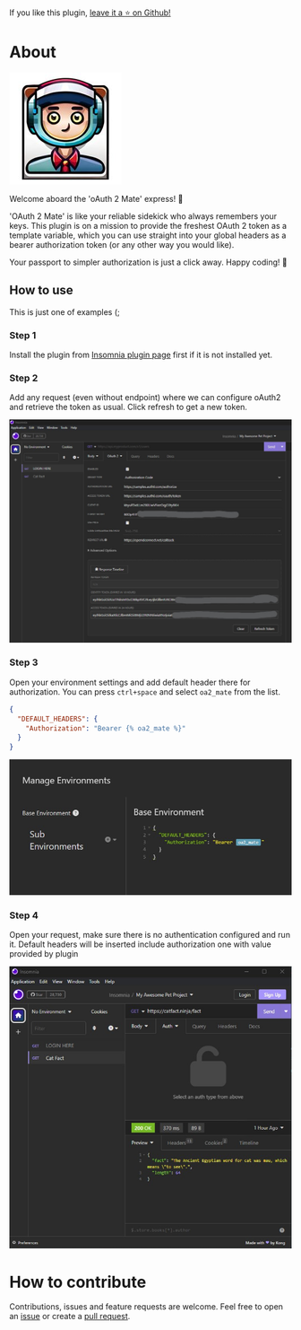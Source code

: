 ﻿If you like this plugin, [leave it a :star: on Github!](https://github.com/NickRimmer/insomnia-plugin-oa2-mate)

# About
<img src="npm/content/oa2-mate-icon-medium.jpg" alt="Just a mate" width="200" height="200">

Welcome aboard the 'oAuth 2 Mate' express! 🚀

'OAuth 2 Mate' is like your reliable sidekick who always remembers your keys. This plugin is on a mission to provide the freshest OAuth 2 token as a template variable, which you can use straight into your global headers as a bearer authorization token (or any other way you would like).

Your passport to simpler authorization is just a click away. Happy coding! 🎉

## How to use
This is just one of examples (;

### Step 1
Install the plugin from [Insomnia plugin page]([Title](https://insomnia.rest/plugins/insomnia-plugin-oa2-mate)) first if it is not installed yet.

### Step 2
Add any request (even without endpoint) where we can configure oAuth2 and retrieve the token as usual. Click refresh to get a new token.  

<img src="npm/content/how-to-1.jpg" alt="Step 2">

### Step 3
Open your environment settings and add default header there for authorization. You can press `ctrl+space` and select `oa2_mate` from the list. 

```json
{
  "DEFAULT_HEADERS": {
    "Authorization": "Bearer {% oa2_mate %}"
  }
}
```
<img src="npm/content/how-to-2.jpg" alt="Step 3">

### Step 4
Open your request, make sure there is no authentication configured and run it. Default headers will be inserted include authorization one with value provided by plugin

<img src="npm/content/how-to-3.jpg" alt="Step 5">

# How to contribute

Contributions, issues and feature requests are welcome. Feel free to open
an [issue](https://github.com/NickRimmer/insomnia-plugin-oa2-mate/issues) or create
a [pull request](https://github.com/NickRimmer/insomnia-plugin-oa2-mate/pulls).
